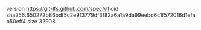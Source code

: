 version https://git-lfs.github.com/spec/v1
oid sha256:650272b86bdf5c2e9f3779df3f82a6a1a9da99eebd6c1f572016d1efab50eff4
size 32908
